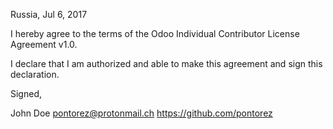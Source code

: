 Russia, Jul 6, 2017

I hereby agree to the terms of the Odoo Individual Contributor License
Agreement v1.0.

I declare that I am authorized and able to make this agreement and sign this
declaration.

Signed,

John Doe pontorez@protonmail.ch https://github.com/pontorez
